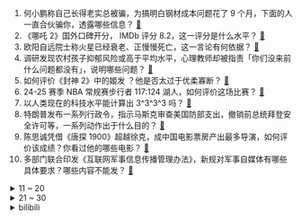 1. 何小鹏称自己长得老实总被骗，为搞明白钢材成本问题花了 9 个月，下面的人一直合伙骗你，透露哪些信息？ [:link:](https://www.zhihu.com/question/11622489427)
2. 《哪吒 2》国外口碑开分， IMDb 评分 8.2，这一评分是什么水平？ [:link:](https://www.zhihu.com/question/11464139576)
3. 欧阳自远院士称火星已经衰老、正慢慢死亡，这一言论有何依据？ [:link:](https://www.zhihu.com/question/11430978362)
4. 调研发现农村孩子抑郁风险或高于平均水平，心理教师却被指责「你们没来前什么问题都没有」，说明哪些问题？ [:link:](https://www.zhihu.com/question/11637608099)
5. 如何评价《封神 2》中的姬发 ？他是否太过于优柔寡断？ [:link:](https://www.zhihu.com/question/10817660788)
6. 24-25 赛季 NBA 常规赛步行者 117:124 湖人，如何评价这场比赛？ [:link:](https://www.zhihu.com/question/11684202604)
7. 以人类现在的科技水平能计算出 3^3^3^3 吗？ [:link:](https://www.zhihu.com/question/664518808)
8. 特朗普发布一系列行政令，指示马斯克审查美国防部支出，撤销前总统拜登安全许可等，一系列动作出于什么目的？ [:link:](https://www.zhihu.com/question/11599374868)
9. 陈思诚凭借《唐探 1900》超越徐克，成中国电影票房产出最多导演，如何评价该成绩？你看过他的哪些电影？ [:link:](https://www.zhihu.com/question/11660431999)
10. 多部门联合印发《互联网军事信息传播管理办法》，新规对军事自媒体有哪些具体要求？哪些内容不能发？ [:link:](https://www.zhihu.com/question/11647575537)
<details>
<summary>11 ~ 20</summary>

11. 如何评价由郭帆、饺子导演的作品大火引发的网友关于学历方面的讨论？ [:link:](https://www.zhihu.com/question/11567943398)
12. 太乙真人为什么要用藕给哪吒重塑肉身？莲藕是不可替代的材料吗？ [:link:](https://www.zhihu.com/question/11485297217)
13. 为什么有的人在团队里一开始给大家留下的印象非常好，时间一长就会沦落为小透明或者是工具人？ [:link:](https://www.zhihu.com/question/11469678428)
14. 既然化肥污染环境为什么还要推广？中国用了几千年的粪肥不香吗？ [:link:](https://www.zhihu.com/question/631127454)
15. 哪吒的乾坤圈和混天绫分别是什么材质的？ [:link:](https://www.zhihu.com/question/300702342)
16. 报道称特朗普将在下周宣布实施「对等关税」措施，适用于所有国家，具体情况如何？将产生哪些影响？ [:link:](https://www.zhihu.com/question/11616784630)
17. 特朗普指示马斯克审查美国国防部的支出，此举意味着什么？ [:link:](https://www.zhihu.com/question/11601616239)
18. 如何评价小米市值首次突破万亿？ [:link:](https://www.zhihu.com/question/11478643952)
19. 万科调整核心管理团队，深圳国资全面进驻，这对万科未来的发展有何影响？ [:link:](https://www.zhihu.com/question/11516045737)
20. 《哪吒 2》票房破 70 亿，打破好莱坞影片垄断，进入全球票房前 60 名，这一成绩含金量有多大？ [:link:](https://www.zhihu.com/question/11620265344)
</details>
<details>
<summary>21 ~ 30</summary>

21. 中泰发布联合声明，加强打击人口贩运、电信网络诈骗等跨境犯罪，释放了什么信号？能否有效打击泰缅边境电诈？ [:link:](https://www.zhihu.com/question/11616194913)
22. 为什么lol不敢出“魔免”机制? [:link:](https://www.zhihu.com/question/5322304953)
23. 美国 46 个州宣布黄金为货币，这一举措将如何影响全球经济格局？ [:link:](https://www.zhihu.com/question/11440792494)
24. 2025WTT 新加坡大满贯男单半决赛，梁靖崑 4:3 淘汰王楚钦，如何评价这场比赛？两人发挥如何？ [:link:](https://www.zhihu.com/question/11655635776)
25. 《火影忍者》里面，为什么宇智波一族的激进派毫无抵抗的也被杀了？ [:link:](https://www.zhihu.com/question/7045647294)
26. 比亚迪全球销量跃升至第四，是新加坡市场年度销冠，说明了什么？ [:link:](https://www.zhihu.com/question/11605040497)
27. 马论匹、猪论头、狗论条，为什么都是生活中常见的动物，但计量单位却不同？ [:link:](https://www.zhihu.com/question/599754988)
28. 躺着的时候可以冥想吗？ [:link:](https://www.zhihu.com/question/28699524)
29. 像《熊出没》一样，每年保持稳定的电影质量和票房，是一件容易的事情吗？在电影行业看来会有多难？ [:link:](https://www.zhihu.com/question/10937888001)
30. 36 岁马塞洛宣布退役 ，如何评价该球员的职业生涯？ [:link:](https://www.zhihu.com/question/11462207454)
</details><details>
<summary>bilibili</summary>

</details>